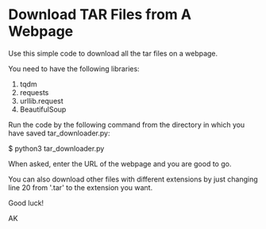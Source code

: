 # Download TAR Files from A Webpage

Use this simple code to download all the tar files on a webpage.

You need to have the following libraries:

  1. tqdm
  2. requests
  3. urllib.request
  4. BeautifulSoup
  
Run the code by the following command from the directory in which you have saved tar_downloader.py:
  
  $ python3 tar_downloader.py
  
When asked, enter the URL of the webpage and you are good to go.

You can also download other files with different extensions by just changing line 20 from '.tar' to the extension you want.

Good luck!

AK
